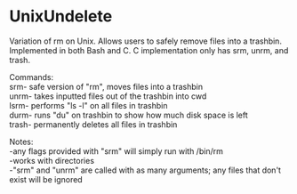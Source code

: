 # UnixUndelete
Variation of rm on Unix. Allows users to safely remove files into a trashbin.
Implemented in both Bash and C. C implementation only has srm, unrm, and trash.

Commands:  
srm- safe version of "rm", moves files into a trashbin  
unrm- takes inputted files out of the trashbin into cwd  
lsrm- performs "ls -l" on all files in trashbin  
durm- runs "du" on trashbin to show how much disk space is left  
trash- permanently deletes all files in trashbin  

Notes:  
-any flags provided with "srm" will simply run with /bin/rm  
-works with directories  
-"srm" and "unrm" are called with as many arguments; any files that don't exist will be ignored   
